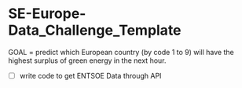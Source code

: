 # SE-Europe-Data_Challenge_Template

GOAL = predict which European country (by code 1 to 9) will have the highest surplus of green energy in the next hour.

- [ ] write code to get ENTSOE Data through API
